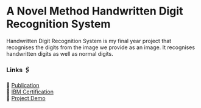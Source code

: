 # A Novel Method Handwritten Digit Recognition System
Handwritten Digit Recognition System is my final year project that recognises the digits from the image we provide as an image. It recognises handwritten digits as well as normal digits.
### Links 🖇️
📌 [Publication](https://www.doi.org/10.59256/ijire.2023040216)<br>
📌 [IBM Certification](https://courses.ictacademy.skillsnetwork.site/certificates/838cc3bb922640cfa16b305b7f9911a2)<br>
📌 [Project Demo](https://youtu.be/K_E4Gk10cmM?si=uldpvefVomU7bKvA)

